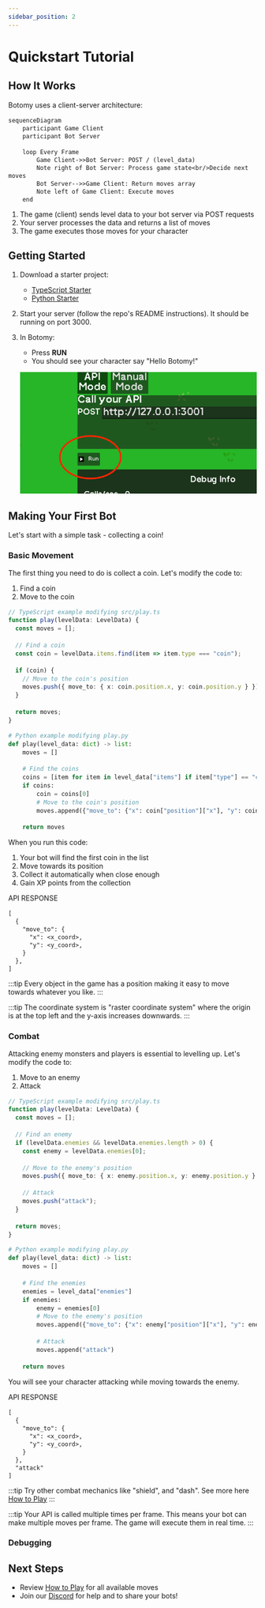 ```yaml
---
sidebar_position: 2
---
```


# Quickstart Tutorial

## How It Works

Botomy uses a client-server architecture:

```mermaid
sequenceDiagram
    participant Game Client
    participant Bot Server

    loop Every Frame
        Game Client->>Bot Server: POST / (level_data)
        Note right of Bot Server: Process game state<br/>Decide next moves
        Bot Server-->>Game Client: Return moves array
        Note left of Game Client: Execute moves
    end
```

1. The game (client) sends level data to your bot server via POST requests
2. Your server processes the data and returns a list of moves
3. The game executes those moves for your character

## Getting Started

1. Download a starter project:

   - [TypeScript Starter](https://github.com/botomy/botomy-node-starter)
   - [Python Starter](https://github.com/botomy/botomy-python-starter)

2. Start your server (follow the repo's README instructions). It should be running on port 3000.

3. In Botomy:

   - Press **RUN**
   - You should see your character say "Hello Botomy!"

   ![Run Button](./images/run.png)

## Making Your First Bot

Let's start with a simple task - collecting a coin!

### Basic Movement

The first thing you need to do is collect a coin. Let's modify the code to:

1. Find a coin
2. Move to the coin

```typescript
// TypeScript example modifying src/play.ts
function play(levelData: LevelData) {
  const moves = [];

  // Find a coin
  const coin = levelData.items.find(item => item.type === "coin");

  if (coin) {
    // Move to the coin's position
    moves.push({ move_to: { x: coin.position.x, y: coin.position.y } });
  }

  return moves;
}
```

```python
# Python example modifying play.py
def play(level_data: dict) -> list:
    moves = []

    # Find the coins
    coins = [item for item in level_data["items"] if item["type"] == "coin"]
    if coins:
        coin = coins[0]
        # Move to the coin's position
        moves.append({"move_to": {"x": coin["position"]["x"], "y": coin["position"]["y"]}})

    return moves
```

When you run this code:

1. Your bot will find the first coin in the list
2. Move towards its position
3. Collect it automatically when close enough
4. Gain XP points from the collection

API RESPONSE

```
[
  {
    "move_to": {
      "x": <x_coord>,
      "y": <y_coord>,
    }
  },
]
```

:::tip
Every object in the game has a position making it easy to move towards whatever you like.
:::

:::tip
The coordinate system is "raster coordinate system" where the origin is at the top left and the y-axis increases downwards.
:::

### Combat

Attacking enemy monsters and players is essential to levelling up. Let's modify the code to:

1. Move to an enemy
2. Attack

```typescript
// TypeScript example modifying src/play.ts
function play(levelData: LevelData) {
  const moves = [];

  // Find an enemy
  if (levelData.enemies && levelData.enemies.length > 0) {
    const enemy = levelData.enemies[0];

    // Move to the enemy's position
    moves.push({ move_to: { x: enemy.position.x, y: enemy.position.y } });

    // Attack
    moves.push("attack");
  }

  return moves;
}
```

```python
# Python example modifying play.py
def play(level_data: dict) -> list:
    moves = []

    # Find the enemies
    enemies = level_data["enemies"]
    if enemies:
        enemy = enemies[0]
        # Move to the enemy's position
        moves.append({"move_to": {"x": enemy["position"]["x"], "y": enemy["position"]["y"]}})

        # Attack
        moves.append("attack")

    return moves
```

You will see your character attacking while moving towards the enemy.

API RESPONSE

```
[
  {
    "move_to": {
      "x": <x_coord>,
      "y": <y_coord>,
    }
  },
  "attack"
]
```

:::tip
Try other combat mechanics like "shield", and "dash". See more here [How to Play](/docs/gameplay/how-to-play)
:::

:::tip
Your API is called multiple times per frame. This means your bot can make multiple moves per frame. The game will execute them in real time.
:::

### Debugging

## Next Steps

- Review [How to Play](/docs/gameplay/how-to-play) for all available moves
- Join our [Discord](https://discord.gg/TTdkaA63zX) for help and to share your bots!
